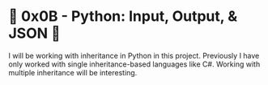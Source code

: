 # :shell: 0x0B - Python: Input, Output, & JSON :shell:

I will be working with inheritance in Python in this project. Previously I have only worked with single inheritance-based languages like C#. Working with multiple inheritance will be interesting.

